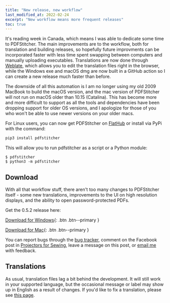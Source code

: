 ```yaml
---
title: "New release, new workflow"
last_modified_at: 2022-02-24
excerpt: "New workflow means more frequent releases"
toc: true
---
```


It's reading week in Canada, which means I was able to dedicate some time to PDFStitcher. The main improvements are to the workflow, both for translation and building releases, so hopefully future improvments can be incorporated faster with less time spent swapping between computers and manually uploading executables. Translations are now done through [Weblate](https://hosted.weblate.org/engage/pdfstitcher/), which allows you to edit the translation files right in the browser, while the Windows exe and macOS dmg are now built in a GitHub action so I can create a new release much faster than before.

The downside of all this automation is I am no longer using my old 2009 MacBook to build the macOS version, and the mac version of PDFStitcher will not run on macOS older than 10.15 (Catalina). This has become more and more difficult to support as all the tools and dependencies have been dropping support for older OS versions, and I apologize for those of you who won't be able to use newer versions on your older macs.

For Linux users, you can now get PDFStitcher on [FlatHub](https://flathub.org/apps/details/com.github.cfcurtis.pdfstitcher) or install via PyPi with the command:

```python
pip3 install pdfstitcher
```

This will allow you to run pdfstitcher as a script or a Python module:

```console
$ pdfstitcher
$ python3 -m pdfstitcher
```

## Download
With all that workflow stuff, there aren't too many changes to PDFStitcher itself - some new translations, improvements to the UI on high resolution displays, and the ability to open password-protected PDFs.

Get the 0.5.2 release here:

[<i class='fas fa-download'></i> Download for Windows](https://github.com/cfcurtis/pdfstitcher/releases/download/v0.5/pdfstitcher.exe){: .btn .btn--primary }

[<i class='fas fa-download'></i> Download for Mac](https://github.com/cfcurtis/pdfstitcher/releases/download/v0.5/PDFStitcher-Installer.dmg){: .btn .btn--primary }

You can report bugs through the [bug tracker](https://github.com/cfcurtis/pdfstitcher/issues), comment on the Facebook post in [Projectors for Sewing](https://www.facebook.com/groups/ProjectorsForSewing), leave a message on this post, or [email me](mailto:c.f.curtis@gmail.com) with feedback.


## Translations

As usual, translation files lag a bit behind the development. It will still work in your supported language, but the occasional message or label may show up in English as a result of changes. If you'd like to fix a translation, please see [this page](/docs/translate/).